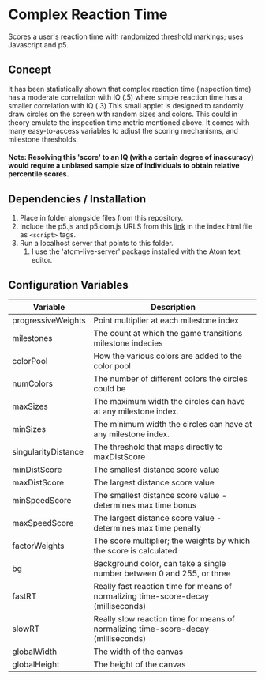 # Complex Reaction Time
Scores a user's reaction time with randomized threshold markings; uses Javascript and p5.

## Concept
It has been statistically shown that complex reaction time (inspection time) has a moderate correlation with IQ (.5) where simple reaction time has a smaller correlation with IQ (.3)  This small applet is designed to randomly draw circles on the screen with random sizes and colors.  This could in theory emulate the inspection time metric mentioned above.  It comes with many easy-to-access variables to adjust the scoring mechanisms, and milestone thresholds.
#### Note: Resolving this 'score' to an IQ (with a certain degree of inaccuracy) would require a unbiased sample size of individuals to obtain relative percentile scores.  

## Dependencies / Installation
1. Place in folder alongside files from this repository.
1. Include the p5.js and p5.dom.js URLS from this [link](https://cdnjs.com/libraries/p5.js) in the index.html file as `<script>` tags.
1. Run a localhost server that points to this folder.
   1. I use the 'atom-live-server' package installed with the Atom text editor.

## Configuration Variables
Variable | Description
-------- | ------------
progressiveWeights | Point multiplier at each milestone index
milestones | The count at which the game transitions milestone indecies
colorPool | How the various colors are added to the color pool
numColors | The number of different colors the circles could be
maxSizes | The maximum width the circles can have at any milestone index.
minSizes | The minimum width the circles can have at any milestone index.
singularityDistance | The threshold that maps directly to maxDistScore
minDistScore | The smallest distance score value
maxDistScore | The largest distance score value
minSpeedScore | The smallest distance score value - determines max time bonus
maxSpeedScore | The largest distance score value - determines max time penalty
factorWeights | The score multiplier; the weights by which the score is calculated
bg | Background color, can take a single number between 0 and 255, or three
fastRT | Really fast reaction time for means of normalizing time-score-decay (milliseconds)
slowRT | Really slow reaction time for means of normalizing time-score-decay (milliseconds)
globalWidth | The width of the canvas
globalHeight | The height of the canvas
